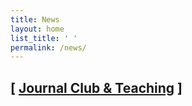 ```yaml
---
title: News
layout: home
list_title: ' '
permalink: /news/
---
```


## [ [Journal Club & Teaching](/news/journal_club_2023.md) ]
